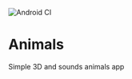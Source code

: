 ![Android CI](https://github.com/softwarejimenez/Animals/workflows/Android%20CI/badge.svg)

# Animals
Simple 3D and sounds animals app

